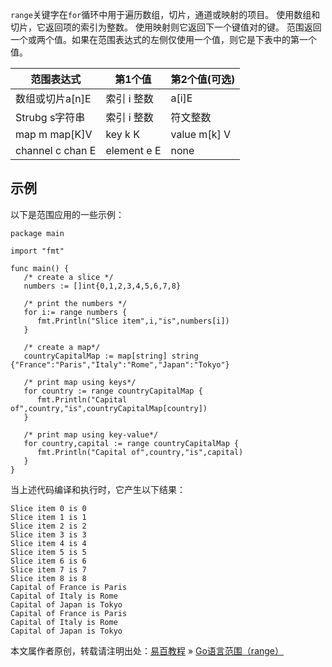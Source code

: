 `range`关键字在`for`循环中用于遍历数组，切片，通道或映射的项目。 使用数组和切片，它返回项的索引为整数。 使用映射则它返回下一个键值对的键。 范围返回一个或两个值。如果在范围表达式的左侧仅使用一个值，则它是下表中的第一个值。

| 范围表达式        | 第1个值     | 第2个值(可选)  |
|-------------------|-------------|----------------|
| 数组或切片a\[n\]E | 索引 i 整数 | a\[i\]E        |
| Strubg s字符串    | 索引 i 整数 | 符文整数       |
| map m map\[K\]V   | key k K     | value m\[k\] V |
| channel c chan E  | element e E | none           |

<a href="" class="reference-link"></a><span class="header-link octicon octicon-link"></span>示例
------------------------------------------------------------------------------------------------

以下是范围应用的一些示例：

    package main

    import "fmt"

    func main() {
       /* create a slice */
       numbers := []int{0,1,2,3,4,5,6,7,8} 

       /* print the numbers */
       for i:= range numbers {
          fmt.Println("Slice item",i,"is",numbers[i])
       }

       /* create a map*/
       countryCapitalMap := map[string] string {"France":"Paris","Italy":"Rome","Japan":"Tokyo"}

       /* print map using keys*/
       for country := range countryCapitalMap {
          fmt.Println("Capital of",country,"is",countryCapitalMap[country])
       }

       /* print map using key-value*/
       for country,capital := range countryCapitalMap {
          fmt.Println("Capital of",country,"is",capital)
       }
    }

当上述代码编译和执行时，它产生以下结果：

    Slice item 0 is 0
    Slice item 1 is 1
    Slice item 2 is 2
    Slice item 3 is 3
    Slice item 4 is 4
    Slice item 5 is 5
    Slice item 6 is 6
    Slice item 7 is 7
    Slice item 8 is 8
    Capital of France is Paris
    Capital of Italy is Rome
    Capital of Japan is Tokyo
    Capital of France is Paris
    Capital of Italy is Rome
    Capital of Japan is Tokyo

本文属作者原创，转载请注明出处：[易百教程](http://www.yiibai.com) » [Go语言范围（range）](##)



